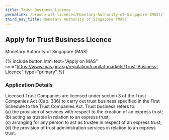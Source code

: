 ```yaml
---
title: Trust Business Licence
permalink: /browse-all-licences/Monetary-Authority-of-Singapore-(MAS)/Trust-Business-Licence
third_nav_title: Monetary Authority of Singapore (MAS)
---
```


## Apply for Trust Business Licence

Monetary Authority of Singapore (MAS)

{% include button.html text="Apply on MAS" src="https://www.mas.gov.sg/regulation/capital-markets/Trust-Business-Licence" type="primary" %}

<H3>Application Details</H3>

<p>Licensed Trust Companies are licensed under section 3 of the Trust Companies Act (Cap. 336) to carry out trust business specified in the First Schedule to the Trust Companies Act. Trust business refers to:<br>(a) the provision of services with respect to the creation of an express trust;<br>(b) acting as trustee in relation to an express trust;<br>(c) arranging for any person to act as trustee in respect of an express trust;<br>(d) the provision of trust administration services in relation to an express trust.</p>

